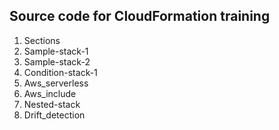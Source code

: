 ## Source code for CloudFormation training

1. Sections
2. Sample-stack-1
3. Sample-stack-2
4. Condition-stack-1
5. Aws_serverless
6. Aws_include
7. Nested-stack
8. Drift_detection

